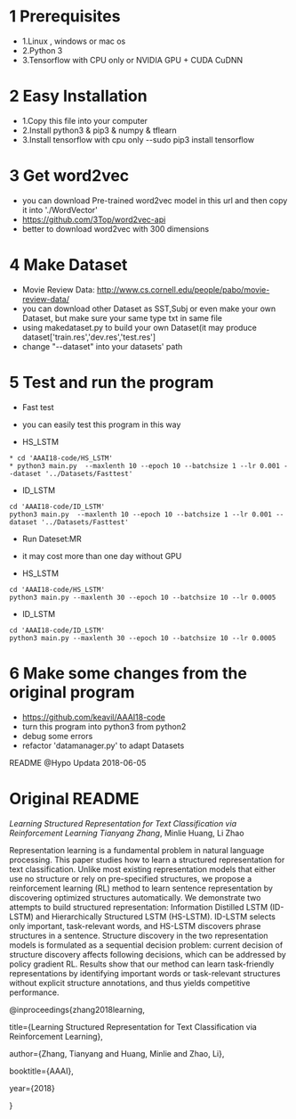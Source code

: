 # 1 Prerequisites
* 1.Linux , windows or mac os
* 2.Python 3
* 3.Tensorflow with CPU only or NVIDIA GPU + CUDA CuDNN

# 2 Easy Installation
* 1.Copy this file into your computer
* 2.Install python3 & pip3 & numpy & tflearn
* 3.Install tensorflow with cpu only  --sudo pip3 install tensorflow

# 3 Get word2vec
* you can download Pre-trained word2vec model in this url and then copy it into './WordVector'
* https://github.com/3Top/word2vec-api
* better to download word2vec with 300 dimensions

# 4 Make Dataset
* Movie Review Data: http://www.cs.cornell.edu/people/pabo/movie-review-data/
* you can download other Dataset as SST,Subj or even make your own Dataset, but make sure your same type txt in same file
* using makedataset.py to build your own Dataset(it may produce dataset['train.res','dev.res','test.res']
* change "--dataset" into your datasets' path

# 5 Test and run the program
* Fast test 
* you can easily test this program in this way 

* HS_LSTM
```shell
* cd 'AAAI18-code/HS_LSTM'
* python3 main.py  --maxlenth 10 --epoch 10 --batchsize 1 --lr 0.001 --dataset '../Datasets/Fasttest'
```
* ID_LSTM
```shell
cd 'AAAI18-code/ID_LSTM' 
python3 main.py  --maxlenth 10 --epoch 10 --batchsize 1 --lr 0.001 --dataset '../Datasets/Fasttest'
```

* Run Dateset:MR
* it may cost more than one day without GPU

* HS_LSTM
```shell
cd 'AAAI18-code/HS_LSTM'
python3 main.py --maxlenth 30 --epoch 10 --batchsize 10 --lr 0.0005
```
* ID_LSTM
```shell
cd 'AAAI18-code/ID_LSTM'
python3 main.py --maxlenth 30 --epoch 10 --batchsize 10 --lr 0.0005
```

# 6 Make some changes from the original program 
* https://github.com/keavil/AAAI18-code
* turn this program into python3 from python2
* debug some errors
* refactor 'datamanager.py' to adapt Datasets

README @Hypo Updata 2018-06-05

# Original README

*Learning Structured Representation for Text Classification via Reinforcement Learning
Tianyang Zhang*, Minlie Huang, Li Zhao

Representation learning is a fundamental problem in natural language processing. This paper studies how to learn a structured representation for text classification. Unlike most existing representation models that either use no structure or rely on pre-specified structures, we propose a reinforcement learning (RL) method to learn sentence representation by discovering optimized structures automatically. We demonstrate two attempts to build structured representation: Information Distilled LSTM (ID-LSTM) and Hierarchically Structured LSTM (HS-LSTM). ID-LSTM selects only important, task-relevant words, and HS-LSTM discovers phrase structures in a sentence. Structure discovery in the two representation models is formulated as a sequential decision problem: current decision of structure discovery affects following decisions, which can be addressed by policy gradient RL. Results show that our method can learn task-friendly representations by identifying important words or task-relevant structures without explicit structure annotations, and thus yields competitive performance.

@inproceedings{zhang2018learning,

  title={Learning Structured Representation for Text Classification via Reinforcement Learning},
  
  author={Zhang, Tianyang and Huang, Minlie and Zhao, Li},
  
  booktitle={AAAI},
  
  year={2018}
  
}
